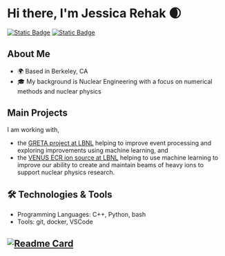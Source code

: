 # Hi there, I'm Jessica Rehak 🌒
[![Static Badge](https://img.shields.io/badge/Docker-%232496ED?style=for-the-badge&logo=docker&logoColor=white&labelColor=%232496ED)](https://hub.docker.com/u/jessicarehak) 
[![Static Badge](https://img.shields.io/badge/email-%23EA4335?style=for-the-badge&logo=gmail&logoColor=white&labelColor=%23EA4335)](mailto:rehak@lbl.gov) 

## About Me
- 🌍 Based in Berkeley, CA
- 🎓 My background is Nuclear Engineering with a focus on numerical methods and nuclear physics

## Main Projects
I am working with,
- the [GRETA project at LBNL](https://greta.lbl.gov/) helping to improve event processing and exploring improvements using machine learning, and
- the [VENUS ECR ion source at LBNL](https://cyclotron.lbl.gov/ionsources/venus) helping to use machine learning to improve our ability to create and maintain beams of heavy ions to support nuclear physics research.

## 🛠️ Technologies & Tools

- Programming Languages: C++, Python, bash
- Tools: git, docker, VSCode

[![Readme Card](https://github-readme-stats.vercel.app/api/pin/?username=JessicaRehak&repo=CV)](https://github.com/JessicaRehak/CV)
---
